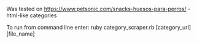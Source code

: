Was tested on https://www.petsonic.com/snacks-huesos-para-perros/ - html-like categories

To run from command line enter: ruby category_scraper.rb [category_url] [file_name]
